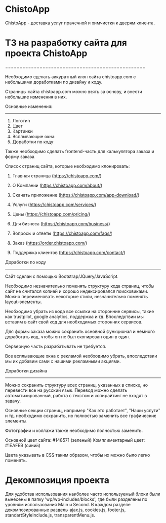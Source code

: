 # ChistoApp

ChistoApp - доставка услуг прачечной и химчистки к дверям клиента.


# ТЗ на разработку сайта для проекта ChistoApp
=================================================

Необходимо сделать аккуратный клон сайта chistoapp.com с небольшими доработками по дизайну и коду.

Страницы сайта chistoapp.com можно взять за основу, и внести небольшие изменения в них.


Основные изменения:
_________________________________________________

1) Логотип
2) Цвет
3) Картинки
4) Всплывающие окна
5) Доработки по коду

Также необходимо сделать frontend-часть для калькулятора заказа и форму заказа.

Список страниц сайта, которые необходимо клонировать:

1) Главная страница (https://chistoapp.com/)

2) О Компании (https://chistoapp.com/about/)

3) Скачать приложение (https://chistoapp.com/app-download/)

4) Услуги (https://chistoapp.com/services/)

5) Цены (https://chistoapp.com/pricing/)

6) Для бизнеса (https://chistoapp.com/business/)

7) Вопросы и ответы (https://chistoapp.com/faqs/)

8) Заказ (https://order.chistoapp.com/)

9) Поддержка клиентов (https://chistoapp.com/contact/)


Доработки по коду
_________________________________________________

Сайт сделан с помощью Bootstrap/JQuery/JavaScript.

Необходимо незначительно поменять структуру кода страниц, чтобы сайт не считался копией и хорошо индексировался поисковиками. Можно переименовать некоторые стили, незначительно поменять layout-элементы.

Необходимо убрать из кода все ссылки на сторонние сервисы, такие как trustpilot, google analytics, поддержка и тд. Впоследствии мы вставим в сайт свой код для необходимых сторонних сервисов.

Для формы заказа можно сохранить основной функционал и немного доработать код, чтобы он не был скопирован один в один.

Серверную часть разрабатывать не требуется.

Все всплывающие окна с рекламой необходимо убрать, впоследствии мы их добавим сами с нашими рекламными акциями.


Доработки дизайна
_________________________________________________

Можно сохранить структуру всех страниц, указанных в списке, но перевести все на русский язык. Перевод можно сделать автоматизированный, работа с текстом и копирайтинг не входят в задачу.

Основные секции страниц, например "Как это работает", "Наши услуги" и тд. необходимо сохранить, но полностью заменить все графические элементы.

Фотографии и коллажи также необходимо полностью заменить.

Основной цвет сайта: #148571 (зеленый)
Комплиментарный цвет: #1EAFEB (синий)

Цвета указывать в CSS таким образом, чтобы их можно было легко поменять.


# Декомпозиция проекта

Для удобства использования наиболее часто используемый блоки были вынесены в папку 'wp/wp-includes/blocks', где были разделены по уровням использования Main и Second. В каждом разделе декомпозированные разделы ajax.js, cookies.js, footer.js, standartStyleInclude.js, transparentMenu.js. 

